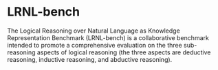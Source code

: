 # LRNL-bench
The Logical Reasoning over Natural Language as Knowledge Representation Benchmark (LRNL-bench) is a collaborative benchmark intended to promote a comprehensive evaluation on the three sub-reasoning aspects of logical reasoning (the three aspects are deductive reasoning, inductive reasoning, and abductive reasoning).
